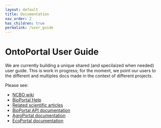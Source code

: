 ```yaml
---
layout: default
title: Documentation
nav_order: 2
has_children: true
permalink: /user_guide
---
```


# OntoPortal User Guide

We are currently building a unique shared (and specilaized when needed) user guide. This is work in progress; for the moment, we point our users to the different and multiples docs made in the context of different projects. 

Please see: 
- [NCBO wiki](https://www.bioontology.org/wiki/Main_Page)
- [BioPortal Help](https://www.bioontology.org/wiki/BioPortal_Help)
- [Related scientific articles](https://github.com/ontoportal/literature) 
- [BioPortal API documentation](http://data.bioontology.org/documentation)
-  [AgroPortal documentation](https://github.com/agroportal/project-management)
- [EcoPortal documentation](https://github.com/lifewatch-eric/documentation/wiki/EcoTools) 